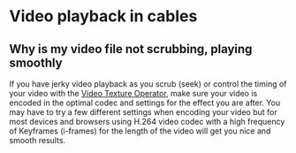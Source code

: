# Video playback in cables
## Why is my video file not scrubbing, playing smoothly
If you have jerky video playback as you scrub (seek) or control the timing of your video with the [Video Texture Operator](https://cables.gl/op/Ops.Gl.Textures.VideoTexture_v2), make sure your video is encoded in the optimal codec and settings for the effect you are after.
You may have to try a few different settings when encoding your video but for most devices and browsers using H.264 video codec with a high frequency of Keyframes (i-frames) for the length of the video will get you nice and smooth results.
